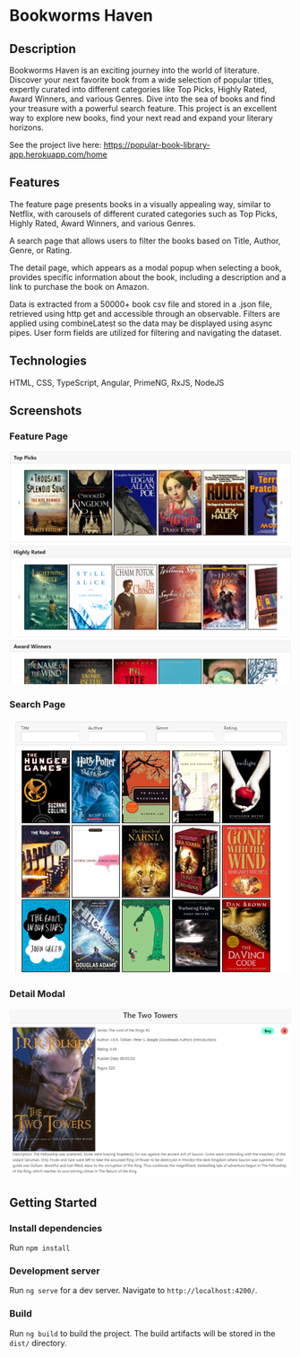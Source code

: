 # Bookworms Haven

## Description

Bookworms Haven is an exciting journey into the world of literature. Discover your next favorite book from a wide selection of popular titles, expertly curated into different categories like Top Picks, Highly Rated, Award Winners, and various Genres. Dive into the sea of books and find your treasure with a powerful search feature. This project is an excellent way to explore new books, find your next read and expand your literary horizons.

See the project live here: https://popular-book-library-app.herokuapp.com/home

## Features

The feature page presents books in a visually appealing way, similar to Netflix, with carousels of different curated categories such as Top Picks, Highly Rated, Award Winners, and various Genres.

A search page that allows users to filter the books based on Title, Author, Genre, or Rating.

The detail page, which appears as a modal popup when selecting a book, provides specific information about the book, including a description and a link to purchase the book on Amazon.

Data is extracted from a 50000+ book csv file and stored in a .json file, retrieved using http get and accessible through an observable. Filters are applied using combineLatest so the data may be displayed using async pipes. User form fields are utilized for filtering and navigating the dataset.

## Technologies

HTML, CSS, TypeScript, Angular, PrimeNG, RxJS, NodeJS

## Screenshots

### Feature Page
![alt text](https://github.com/sigipeschke/Popular-Books-Library-App/blob/master/src/assets/library-img-1.PNG)
### Search Page
![alt text](https://github.com/sigipeschke/Popular-Books-Library-App/blob/master/src/assets/library-img-2.PNG)
### Detail Modal
![alt text](https://github.com/sigipeschke/Popular-Books-Library-App/blob/master/src/assets/library-img-3.PNG)

## Getting Started

### Install dependencies

Run `npm install`

### Development server

Run `ng serve` for a dev server. Navigate to `http://localhost:4200/`.

### Build

Run `ng build` to build the project. The build artifacts will be stored in the `dist/` directory.
